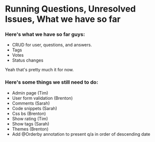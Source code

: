 # Running Questions, Unresolved Issues, What we have so far
### Here's what we have so far guys:
* CRUD for user, questions, and answers.
* Tags
* Votes
* Status changes

Yeah that's pretty much it for now.

### Here's some things we still need to do:
* Admin page (Tim)
* User form validation (Brenton)
* Comments (Sarah)
* Code snippets (Sarah)
* Css bs (Brenton)
* Show rating (Tim)
* Show tags (Sarah)
* Themes (Brenton)
* Add @Orderby annotation to present q/a in order of descending date